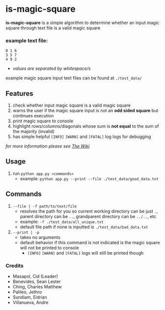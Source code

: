 # is-magic-square
**is-magic-square** is a simple algorithm to determine whether an input magic square through text file is a valid magic square

### example text file:
```
8 1 6
3 5 7
4 9 2
```
- *values are separated by whitespace/s*

example magic square input text files can be found at `./test_data/`
## Features
1. check whether input magic square is a valid magic square
2. warns the user if the magic square input is not an **odd sided square** but continues execution
3. print magic square to console
4. highlight rows/columns/diagonals whose sum is **not equal** to the sum of the majority (invalid)
5. has simple helpful `[INFO]` `[WARN]` and `[FATAL]` log logs for debugging

*for more information please see [The Wiki](https://github.com/am-cid/is-magic-square/wiki)*

## Usage
1. run `python app.py <commands>`
    - example: `python app.py --print --file ./test_data/good_data.txt`
## Commands
1. `--file | -f path/to/text/file`
    - resolves the path for you so current working directory can be just `.`, parent directory can be `..`, grandparent directory can be `../..`, etc
    - example: `-f ./test_data/all_unique.txt`
    - default file path if none is inputted is `./test_data/bad_data.txt`
2. `--print | -p`
    - takes no arguments
    - default behavior if this command is not indicated is the magic square will not be printed to console
        - `[INFO]` `[WARN]` and `[FATAL]` logs will still be printed though

### Credits
- Masapol, Cid (Leader)
- Benevides, Sean Lester
- Ching, Charles Matthew
- Palileo, Jethro
- Sundiam, Eidrian
- Villanueva, Andre

